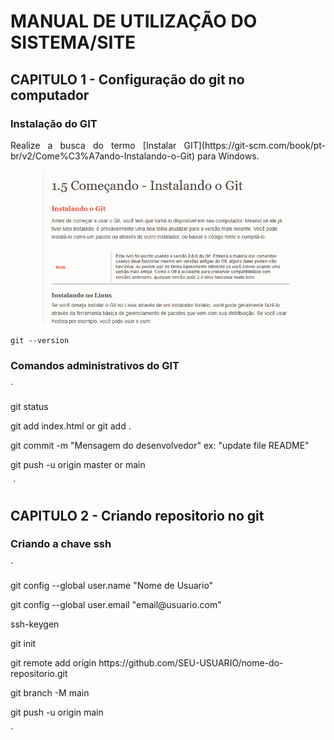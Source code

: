 # MANUAL DE UTILIZAÇÃO DO SISTEMA/SITE
## CAPITULO 1 - Configuração do git no computador
### Instalação do GIT

<p align="justify">
    Realize a busca do termo [Instalar GIT](https://git-scm.com/book/pt-br/v2/Come%C3%A7ando-Instalando-o-Git) para Windows.
</p>

<p align="center">
    <a href="https://git-scm.com/book/pt-br/v2/Come%C3%A7ando-Instalando-o-Git" target="_blank">
        <img src="Docs/imagens/Install.png.png" width="400">
    </a>
</p>

```
git --version
```
### Comandos administrativos do GIT
´
<p>git status</p>
<p>git add index.html or git add .</p>
<p>git commit -m "Mensagem do desenvolvedor" ex: "update file README"</p>
<p>git push -u origin master or main</p>
<img src >
´

## CAPITULO 2 -  Criando repositorio no git
### Criando a chave ssh
´
<p>git config --global user.name "Nome de Usuario"</p>
<p>git config --global user.email "email@usuario.com"</p>
<p>ssh-keygen</p>
<p>git init</p>
<p>git remote add origin https://github.com/SEU-USUARIO/nome-do-repositorio.git</p>
<p>git branch -M main</p>
<p>git push -u origin main</p>
´